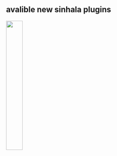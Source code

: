 ## avalible new sinhala plugins

<a href="#"><img width="30%" height="auto" src="https://te.legra.ph/file/f8610f27af09cdaf40589.jpg" height="175px"/></a>

